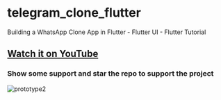 # telegram_clone_flutter

Building a WhatsApp Clone App in Flutter - Flutter UI  - Flutter Tutorial 

## [Watch it on YouTube]( https://youtu.be/jJjOHGOjIHU )

### Show some support and star the repo to support the project

![prototype2](https://user-images.githubusercontent.com/42013687/106543269-07382680-650e-11eb-97f2-09c04dbf71e6.png)
